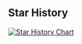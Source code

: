 ## Star History

[![Star History Chart](https://api.star-history.com/svg?repos=scito/extract_otp_secrets&type=Date)](https://star-history.com/#scito/extract_otp_secrets&Date)
